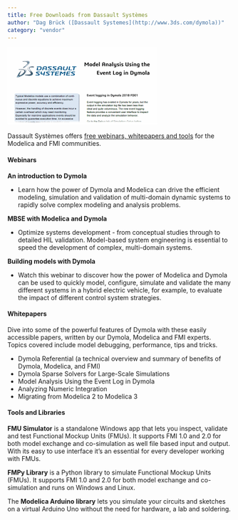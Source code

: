 ```yaml
---
title: Free Downloads from Dassault Systèmes
author: "Dag Brück ([Dassault Systemes](http://www.3ds.com/dymola))"
category: "vendor"
---
```


![](Free-Downloads-Dassault-Systemes-whitepaper-cropped.png)


Dassault Systèmes offers [free webinars, whitepapers and tools](https://www.3ds.com/products-services/catia/products/dymola/free-downloads/) for the Modelica and FMI communities.

#### Webinars

**An introduction to Dymola**
- Learn how the power of Dymola and Modelica can drive the efficient modeling,
simulation and validation of multi-domain dynamic systems to rapidly solve
complex modeling and analysis problems.

**MBSE with Modelica and Dymola**
- Optimize systems development - from conceptual studies through to detailed
HIL validation. Model-based system engineering is essential to speed the development
of complex, multi-domain systems.

**Building models with Dymola**
- Watch this webinar to discover how the power of Modelica and Dymola can be used
to quickly model, configure, simulate and validate the many different systems in a
hybrid electric vehicle, for example, to evaluate the impact of different control
system strategies.


#### Whitepapers

Dive into some of the powerful features of Dymola with these easily accessible papers,
written by our Dymola, Modelica and FMI experts. Topics covered include model debugging,
performance, tips and tricks.
- Dymola Referential (a technical overview and summary of benefits of Dymola, Modelica, and FMI)
- Dymola Sparse Solvers for Large-Scale Simulations
- Model Analysis Using the Event Log in Dymola
- Analyzing Numeric Integration
- Migrating from Modelica 2 to Modelica 3

#### Tools and Libraries

**FMU Simulator** is a standalone Windows app that lets you inspect, validate and test
Functional Mockup Units (FMUs). It supports FMI 1.0 and 2.0 for both model exchange
and co-simulation as well file based input and output. With its easy to use interface
it’s an essential for every developer working with FMUs.

**FMPy Library** is a Python library to simulate Functional Mockup Units (FMUs).
It supports FMI 1.0 and 2.0 for both model exchange and co-simulation and runs
on Windows and Linux.

The **Modelica Arduino library** lets you simulate your circuits and sketches on a
virtual Arduino Uno without the need for hardware, a lab and soldering.
